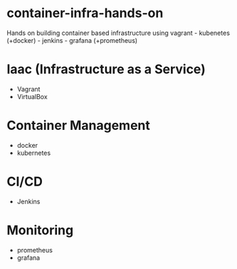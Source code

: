 # container-infra-hands-on
Hands on building container based infrastructure using vagrant - kubenetes (+docker) - jenkins - grafana (+prometheus)

# Iaac (Infrastructure as a Service)
- Vagrant
- VirtualBox

# Container Management
- docker
- kubernetes

# CI/CD
- Jenkins

# Monitoring
- prometheus
- grafana
